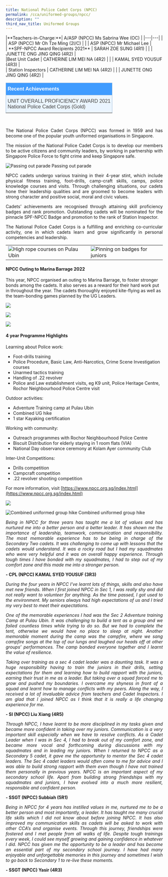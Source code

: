 ```yaml
---
title: National Police Cadet Corps (NPCC)
permalink: /cca/uniformed-groups/npcc/
description: ""
third_nav_title: Uniformed Groups
---
```

<p>|**Teachers-in-Charge:**| A/ASP (NPCC) Ms Sabrina Wee (OC)   |
|---|---|
|  |  ASP (NPCC) Mr Oh Tze Ming (2I/C)  |
|  | ASP (NPCC) Mr Michael Lee   |
<br>
| **SPF-NPCC Award Recipients 2021** | SARAH ZOE SUNG (4R1)  |
|  |  JUNETTE ONG JING QING (4R2) |
<br>
|Best Unit Cadet  |  CATHERINE LIM MEI NA (4R2) |
|  | KAMAL SYED YOUSUF (4R3)  |
<br>
| Station Inspectors | CATHERINE LIM MEI NA (4R2)  |
|  | JUNETTE ONG JING QING (4R2)  |
<br>
</p>

<style type="text/css">
.tg  {border-collapse:collapse;border-color:#9ABAD9;border-spacing:0;}
.tg td{background-color:#EBF5FF;border-color:#9ABAD9;border-style:solid;border-width:1px;color:#444;
  font-family:Arial, sans-serif;font-size:14px;overflow:hidden;padding:10px 5px;word-break:normal;}
.tg th{background-color:#409cff;border-color:#9ABAD9;border-style:solid;border-width:1px;color:#fff;
  font-family:Arial, sans-serif;font-size:14px;font-weight:normal;overflow:hidden;padding:10px 5px;word-break:normal;}
.tg .tg-3jrd{border-color:inherit;font-family:"Lucida Sans Unicode", "Lucida Grande", sans-serif !important;font-size:medium;
  text-align:left;vertical-align:top}
</style>
<table class="tg">
<thead>
  <tr>
		<th class="tg-3jrd"><b>Recent Achievements</b><br></th>
  </tr>
</thead>
<tbody>
  <tr>
    <td class="tg-3jrd">UNIT OVERALL PROFICIENCY AWARD 2021
<br>National Police Cadet Corps (Gold)</td>
  </tr>
</tbody>
</table>

<br>
<p style="text-align:justify">The National Police Cadet Corps (NPCC) was formed in 1959 and has become one of the popular youth uniformed organisations in Singapore.</p>

<p style="text-align:justify">The mission of the National Police Cadet Corps is to develop our members to be active citizens and community leaders, by working in partnership with Singapore Police Force to fight crime and keep Singapore safe.</p>

![Passing out parade](/images/Cca/cca-npcc-01.jpg)
Passing out parade

<p style="text-align:justify">NPCC cadets undergo various training in their 4-year stint, which include physical fitness training, foot-drills, camp-craft skills, camps, police knowledge courses and visits. Through challenging situations, our cadets hone their leadership qualities and are groomed to become leaders with strong character and positive social, moral and civic values.</p>

<p style="text-align:justify">Cadets’ achievements are recognised through attaining skill proficiency badges and rank promotion. Outstanding cadets will be nominated for the pinnacle SPF-NPCC Badge and promotion to the rank of Station Inspector.</p>

<p style="text-align:justify">The National Police Cadet Corps is a fulfilling and enriching co-curricular activity, one in which cadets learn and grow significantly in personal competencies and leadership.</p>



|  |  | 
| - |-  | 
| ![High rope courses on Pulau Ubin](/images/Cca/cca-npcc-03.jpg)    | ![Pinning on badges for juniors](/images/Cca/cca-npcc-04.jpg)  |


#### NPCC Outing to Marina Barrage 2022


This year, NPCC organised an outing to Marina Barrage, to foster stronger bonds among the cadets. It also serves as a reward for their hard work put in throughout the year. The cadets thoroughly enjoyed kite-flying as well as the team-bonding games planned by the UG Leaders.

![](/images/Cca/cca-npcc-11.jpg)

![](/images/Cca/cca-npcc-12.jpg)

![](/images/Cca/cca-npcc-13.jpg)

#### 4 year Programme Highlights
Learning about Police work:
* Foot-drills training
* Police Procedure, Basic Law, Anti-Narcotics, Crime Scene Investigation courses
* Unarmed tactics training
* Handling of .22 revolver
* Police and Law establishment visits, eg K9 unit, Police Heritage Centre, Rochor Neighbourhood Police Centre visit

Outdoor activities:
* Adventure Training camp at Pulau Ubin
* Combined UG hike
* 1 star Kayaking certification

Working with community:
* Outreach programmes with Rochor Neighbourhood Police Centre
* Biscuit Distribution for elderly staying in 1 room flats (VIA)
* National Day observance ceremony at Kolam Ayer community Club

Inter-Unit Competitions:
* Drills competition
* Campcraft competition
* .22 revolver shooting competition



For more information, visit [https://www.npcc.org.sg/index.html](https://www.npcc.org.sg/index.html)

![](/images/Cca/cca-npcc-02.jpg)

![Combined uniformed group hike](/images/Cca/cca-npcc-05.jpg)
Combined uniformed group hike

<p style="text-align:justify; font-style:italic">Being in NPCC for three years has taught me a lot of values and has nurtured me into a better person and a better leader. It has shown me the importance of leadership, teamwork, communication and responsibility. The most memorable experience has to be being in charge of the Secondary Two cadets. It was challenging to come up with lessons that the cadets would understand. It was a rocky road but I had my squadmates who were very helpful and it was an overall happy experience. Through tough times I have bonded with my squadmates, I had to step out of my comfort zone and this made me into a stronger person.</p>

**- CPL (NPCC) KAMAL SYED YOUSUF (3R3)**

 
<p style="text-align:justify; font-style:italic">During the four years in NPCC I’ve learnt lots of things, skills and also have met new friends. When I first joined NPCC in Sec 1, I was really shy and did not really want to volunteer for anything. As the time passed, I got used to the environment. My seniors always had high expectations of us and I tried my very best to meet their expectations.</p>

<p style="text-align:justify; font-style:italic">One of the memorable experiences I had was the Sec 2 Adventure training Camp at Pulau Ubin. It was challenging to build a tent as a group and we failed countless times while trying to do so. But we had to complete the tent, otherwise we would have no place to sleep at night.  Another memorable moment during the camp was the campfire, where we sang campfire songs at the top of our lungs and laughed our heads off at other groups’ performances.  The camp bonded everyone together and I learnt the value of resilience.</p>

<p style="text-align:justify; font-style:italic">Taking over training as a sec 4 cadet leader was a daunting task. It was a huge responsibility having to train the juniors in their drills, setting expectations for them and learning how to build rapport with the juniors, earning their trust in me as a leader.  But taking over a squad forced me to grow and pushed my boundaries. I overcame my shyness in front of a squad and learnt how to manage conflicts with my peers. Along the way, I received a lot of invaluable advice from teachers and Cadet Inspectors. I am glad that I joined NPCC as I think that it is really a life changing experience for me.</p>

**- SI (NPCC) Liu Xiang (4R5)**


<p style="text-align:justify; font-style:italic">Through NPCC, I have learnt to be more disciplined in my tasks given and became more confident in taking over my juniors. Communication is a very important skill especially when we have to resolve conflicts. As a Cadet Leader when I was in Sec 4, I had to break out of my comfort zone, and became more vocal and forthcoming during discussions with my squadmates and in leading my juniors. When I returned to NPCC as a Secondary 5 cadet, it gave me the opportunity to mentor the Sec 4 cadet leaders. The Sec 4 cadet leaders would often come to me for advice and I was able to build strong rapport with them even though I have not trained them personally in previous years. NPCC is an important aspect of my secondary school life. Apart from building strong friendships with my squadmates and juniors, I have evolved into a much more resilient, responsible and confident person.</p>

**- SSGT (NPCC) Subbiah (5R1)**


<p style="text-align:justify; font-style:italic">Being in NPCC for 4 years has instilled values in me, nurtured me to be a better person and most importantly, a leader. It has taught me many crucial life skills which I did not know about before joining NPCC.  It has also improved my communication skills as cadets will be asked to work with other CCA’s and organise events. Through this journey, friendships were fostered and I met people from all walks of life. Despite tough trainings every week, I could see myself growing and gaining confidence in whatever I did. NPCC has given me the opportunity to be a leader and has become an essential part of my secondary school journey. I have had many enjoyable and unforgettable memories in this journey and sometimes I wish to go back to Secondary 1 to re-live these moments.</p>

**- SSGT (NPCC) Yasir (4R3)**